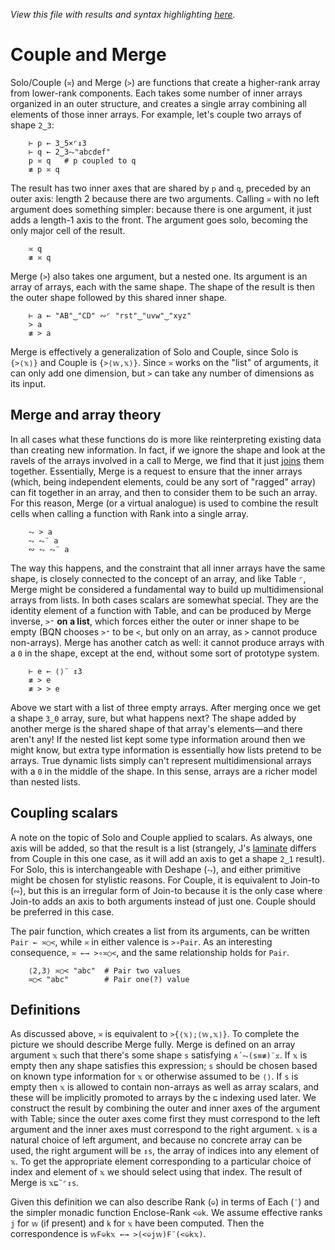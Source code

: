 *View this file with results and syntax highlighting [here](https://mlochbaum.github.io/BQN/doc/couple.html).*

# Couple and Merge

Solo/Couple (`≍`) and Merge (`>`) are functions that create a higher-rank array from lower-rank components. Each takes some number of inner arrays organized in an outer structure, and creates a single array combining all elements of those inner arrays. For example, let's couple two arrays of shape `2‿3`:

        ⊢ p ← 3‿5×⌜↕3
        ⊢ q ← 2‿3⥊"abcdef"
        p ≍ q   # p coupled to q
        ≢ p ≍ q

The result has two inner axes that are shared by `p` and `q`, preceded by an outer axis: length 2 because there are two arguments. Calling `≍` with no left argument does something simpler: because there is one argument, it just adds a length-1 axis to the front. The argument goes solo, becoming the only major cell of the result.

        ≍ q
        ≢ ≍ q

Merge (`>`) also takes one argument, but a nested one. Its argument is an array of arrays, each with the same shape. The shape of the result is then the outer shape followed by this shared inner shape.

        ⊢ a ← "AB"‿"CD" ∾⌜ "rst"‿"uvw"‿"xyz"
        > a
        ≢ > a

Merge is effectively a generalization of Solo and Couple, since Solo is `{>⟨𝕩⟩}` and Couple is `{>⟨𝕨,𝕩⟩}`. Since `≍` works on the "list" of arguments, it can only add one dimension, but `>` can take any number of dimensions as its input.

## Merge and array theory

In all cases what these functions do is more like reinterpreting existing data than creating new information. In fact, if we ignore the shape and look at the ravels of the arrays involved in a call to Merge, we find that it just [joins](join.md) them together. Essentially, Merge is a request to ensure that the inner arrays (which, being independent elements, could be any sort of "ragged" array) can fit together in an array, and then to consider them to be such an array. For this reason, Merge (or a virtual analogue) is used to combine the result cells when calling a function with Rank into a single array.

        ⥊ > a
        ⥊ ⥊¨ a
        ∾ ⥊ ⥊¨ a

The way this happens, and the constraint that all inner arrays have the same shape, is closely connected to the concept of an array, and like Table `⌜`, Merge might be considered a fundamental way to build up multidimensional arrays from lists. In both cases scalars are somewhat special. They are the identity element of a function with Table, and can be produced by Merge inverse, `>⁼` **on a list**, which forces either the outer or inner shape to be empty (BQN chooses `>⁼` to be `<`, but only on an array, as `>` cannot produce non-arrays). Merge has another catch as well: it cannot produce arrays with a `0` in the shape, except at the end, without some sort of prototype system.

        ⊢ e ← ⟨⟩¨ ↕3
        ≢ > e
        ≢ > > e

Above we start with a list of three empty arrays. After merging once we get a shape `3‿0` array, sure, but what happens next? The shape added by another merge is the shared shape of that array's elements—and there aren't any! If the nested list kept some type information around then we might know, but extra type information is essentially how lists pretend to be arrays. True dynamic lists simply can't represent multidimensional arrays with a `0` in the middle of the shape. In this sense, arrays are a richer model than nested lists.

## Coupling scalars

A note on the topic of Solo and Couple applied to scalars. As always, one axis will be added, so that the result is a list (strangely, J's [laminate](https://code.jsoftware.com/wiki/Vocabulary/commaco#dyadic) differs from Couple in this one case, as it will add an axis to get a shape `2‿1` result). For Solo, this is interchangeable with Deshape (`⥊`), and either primitive might be chosen for stylistic reasons. For Couple, it is equivalent to Join-to (`∾`), but this is an irregular form of Join-to because it is the only case where Join-to adds an axis to both arguments instead of just one. Couple should be preferred in this case.

The pair function, which creates a list from its arguments, can be written `Pair ← ≍○<`, while `≍` in either valence is `>∘Pair`. As an interesting consequence, `≍ ←→ >∘≍○<`, and the same relationship holds for `Pair`.

        ⟨2,3⟩ ≍○< "abc"  # Pair two values
        ≍○< "abc"        # Pair one(?) value

## Definitions

As discussed above, `≍` is equivalent to `>{⟨𝕩⟩;⟨𝕨,𝕩⟩}`. To complete the picture we should describe Merge fully. Merge is defined on an array argument `𝕩` such that there's some shape `s` satisfying `∧´⥊(s≡≢)¨𝕩`. If `𝕩` is empty then any shape satisfies this expression; `s` should be chosen based on known type information for `𝕩` or otherwise assumed to be `⟨⟩`. If `s` is empty then `𝕩` is allowed to contain non-arrays as well as array scalars, and these will be implicitly promoted to arrays by the `⊑` indexing used later. We construct the result by combining the outer and inner axes of the argument with Table; since the outer axes come first they must correspond to the left argument and the inner axes must correspond to the right argument. `𝕩` is a natural choice of left argument, and because no concrete array can be used, the right argument will be `↕s`, the array of indices into any element of `𝕩`. To get the appropriate element corresponding to a particular choice of index and element of `𝕩` we should select using that index. The result of Merge is `𝕩⊑˜⌜↕s`.

Given this definition we can also describe Rank (`⎉`) in terms of Each (`¨`) and the simpler monadic function Enclose-Rank `<⎉k`. We assume effective ranks `j` for `𝕨` (if present) and `k` for `𝕩` have been computed. Then the correspondence is `𝕨F⎉k𝕩 ←→ >(<⎉j𝕨)F¨(<⎉k𝕩)`.
